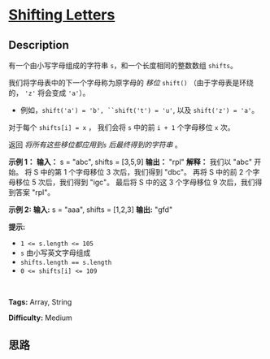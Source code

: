 # [Shifting Letters][title]

## Description

有一个由小写字母组成的字符串 `s`，和一个长度相同的整数数组 `shifts`。

我们将字母表中的下一个字母称为原字母的 _移位_  `shift()` （由于字母表是环绕的， `'z'` 将会变成 `'a'`）。

  * 例如，`shift('a') = 'b', ``shift('t') = 'u'`, 以及 `shift('z') = 'a'`。

对于每个 `shifts[i] = x` ， 我们会将 `s` 中的前 `i + 1` 个字母移位 `x` 次。

返回 _将所有这些移位都应用到`s` 后最终得到的字符串_ 。



**示例 1：**
            **输入：** s = "abc", shifts = [3,5,9]    **输出：** "rpl"    **解释：**    我们以 "abc" 开始。    将 S 中的第 1 个字母移位 3 次后，我们得到 "dbc"。    再将 S 中的前 2 个字母移位 5 次后，我们得到 "igc"。    最后将 S 中的这 3 个字母移位 9 次后，我们得到答案 "rpl"。    

**示例 2:**
            **输入:** s = "aaa", shifts = [1,2,3]    **输出:** "gfd"    



**提示:**

  * `1 <= s.length <= 105`
  * `s` 由小写英文字母组成
  * `shifts.length == s.length`
  * `0 <= shifts[i] <= 109`

​​​​​​


**Tags:** Array, String

**Difficulty:** Medium

## 思路

[title]: https://leetcode-cn.com/problems/shifting-letters
